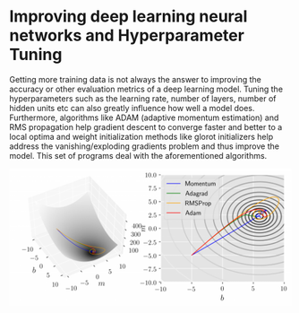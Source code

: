 # Improving deep learning neural networks and Hyperparameter Tuning

Getting more training data is not always the answer to improving the accuracy or other evaluation metrics of a deep learning model. Tuning the hyperparameters such as the learning rate, number of layers, number of hidden units etc can also greatly influence how well a model does. Furthermore, algorithms like ADAM (adaptive momentum estimation) and RMS propagation help gradient descent to converge faster and better to a local optima and weight initialization methods like glorot initializers help address the vanishing/exploding gradients problem and thus improve the model. This set of programs deal with the aforementioned algorithms.


![ADAM,RMS](../images/Adam.png)